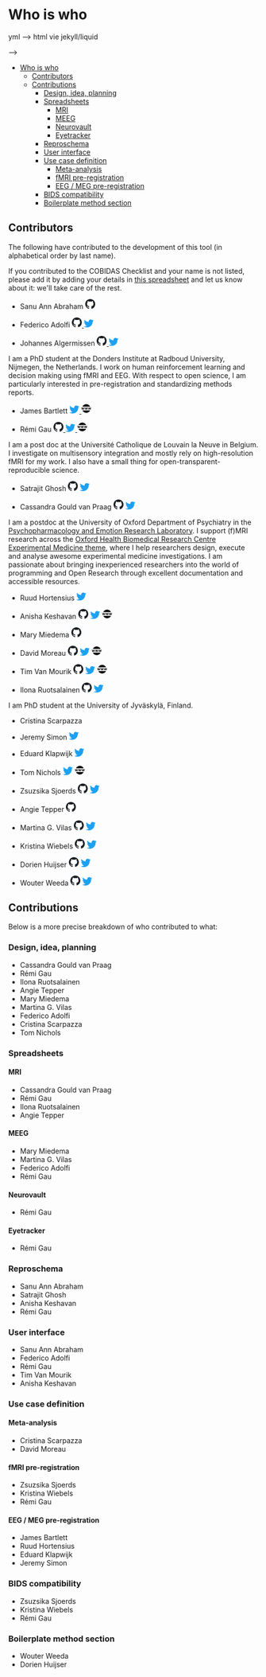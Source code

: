 # Who is who

<!--
TODO
This probably should be turned into a webpage using some jekyll magic:
contributor spreadsheet --> yml --> html vie jekyll/liquid

-->

<!-- TOC -->

-   [Who is who](#who-is-who)
    -   [Contributors](#contributors)
    -   [Contributions](#contributions)
        -   [Design, idea, planning](#design-idea-planning)
        -   [Spreadsheets](#spreadsheets)
            -   [MRI](#mri)
            -   [MEEG](#meeg)
            -   [Neurovault](#neurovault)
            -   [Eyetracker](#eyetracker)
        -   [Reproschema](#reproschema)
        -   [User interface](#user-interface)
        -   [Use case definition](#use-case-definition)
            -   [Meta-analysis](#meta-analysis)
            -   [fMRI pre-registration](#fmri-pre-registration)
            -   [EEG / MEG pre-registration](#eeg--meg-pre-registration)
        -   [BIDS compatibility](#bids-compatibility)
        -   [Boilerplate method section](#boilerplate-method-section)

<!-- /TOC -->

## Contributors

The following have contributed to the development of this tool (in alphabetical
order by last name).

If you contributed to the COBIDAS Checklist and your name is not listed, please
add it by adding your details in
[this spreadsheet](https://docs.google.com/spreadsheets/d/1v_ReviQZLNxg9T5qCYAfMiA-rZupMnWp03PSNVRGpBI/edit?usp=sharing)
and let us know about it: we'll take care of the rest.

-   Sanu Ann Abraham
    <a href="https://github.com/sanuann"><img src="img/github.png" width=20px />
    <a/>

-   Federico Adolfi
    <a href="https://github.com/fedeadolfi"><img src="img/github.png" width=20px />
    <a/>
    <a href="https://twitter.com/fedeadolfi"><img src="img/twitter.png" width=20px />
    <a/>

-   Johannes Algermissen
    <a href="https://github.com/johalgermissen"><img src="img/github.png" width=20px />
    <a/>
    <a href="https://twitter.com/johalgermissen"><img src="img/twitter.png" width=20px />
    <a/>

I am a PhD student at the Donders Institute at Radboud University, Nijmegen, the
Netherlands. I work on human reinforcement learning and decision making using
fMRI and EEG. With respect to open science, I am particularly interested in
pre-registration and standardizing methods reports.

-   James Bartlett
    <a href="https://twitter.com/JamesEBartlett"><img src="img/twitter.png" width=20px />
    <a/>
    <a href="https://bartlettje.github.io/BartlettJE.github.io/"><img src="img/www.png" width=20px />
    <a/>

-   Rémi Gau
    <a href="https://github.com/Remi-Gau"><img src="img/github.png" width=20px />
    <a/> <a/>
    <a href="https://twitter.com/RemiGau"><img src="img/twitter.png" width=20px />
    <a/>
    <a href="https://remi-gau.github.io/"><img src="img/www.png" width=20px />
    <a/>

I am a post doc at the Université Catholique de Louvain la Neuve in Belgium. I
investigate on multisensory integration and mostly rely on high-resolution fMRI
for my work. I also have a small thing for open-transparent-reproducible
science.

-   Satrajit Ghosh
    <a href="https://github.com/satra"><img src="img/github.png" width=20px /><a/>
    <a href="https://twitter.com/satra_"><img src="img/twitter.png" width=20px /><a/>

-   Cassandra Gould van Praag
    <a href="https://github.com/cassgvp"><img src="img/github.png" width=20px /><a/>
    <a href="https://twitter.com/cassgvp"><img src="img/twitter.png" width=20px /><a/>

I am a postdoc at the University of Oxford Department of Psychiatry in the
[Psychopharmacology and Emotion Research
Laboratory](https://www.psych.ox.ac.uk/research/psychopharmacology-and-emotion-research-laboratory).
I support (f)MRI research across the [Oxford Health Biomedical Research Centre
Experimental Medicine
theme](https://oxfordhealthbrc.nihr.ac.uk/research/clinical-research-infrastructure-and-experimental-medicine/),
where I help researchers design, execute and analyse awesome experimental
medicine investigations. I am passionate about bringing inexperienced
researchers into the world of programming and Open Research through excellent
documentation and accessible resources.

-   Ruud Hortensius
    <a href="https://twitter.com/ruudhortensius"><img src="img/twitter.png" width=20px /><a/>

-   Anisha Keshavan
    <a href="https://github.com/akeshavan"><img src="img/github.png" width=20px /><a/>
    <a href="https://twitter.com/akeshavan_"><img src="img/twitter.png" width=20px /><a/>
    <a href="https://anisha.pizza/#/"><img src="img/www.png" width=20px /><a/>

-   Mary Miedema
    <a href="https://github.com/m-miedema"><img src="img/github.png" width=20px /><a/>

-   David Moreau
    <a href="https://github.com/davidmoreau"><img src="img/github.png" width=20px /><a/>
    <a href="https://twitter.com/davidwmoreau"><img src="img/twitter.png" width=20px /><a/>
    <a href="https://www.braindynamicslab.com/"><img src="img/www.png" width=20px /><a/>

-   Tim Van Mourik
    <a href="https://github.com/TimVanMourik"><img src="img/github.png" width=20px /><a/>
    <a href="https://twitter.com/tim_van_mourik"><img src="img/twitter.png" width=20px /><a/>
    <a href="https://timvanmourik.com/"><img src="img/www.png" width=20px /><a/>

-   Ilona Ruotsalainen
    <a href="https://github.com/joyswe"><img src="img/github.png" width=20px /><a/>
    <a href="https://twitter.com/IRuotsa"><img src="img/twitter.png" width=20px /><a/>

I am PhD student at the University of Jyväskylä, Finland.

-   Cristina Scarpazza

-   Jeremy Simon
    <a href="https://twitter.com/jeremycsimon13"><img src="img/twitter.png" width=20px /><a/>

-   Eduard Klapwijk
    <a href="https://twitter.com/etklapwijk"><img src="img/twitter.png" width=20px /><a/>

-   Tom Nichols
    <a href="https://twitter.com/nicholst"><img src="img/twitter.png" width=20px /><a/>
    <a href="http://www.nisox.org/"><img src="img/www.png" width=20px /><a/>

-   Zsuzsika Sjoerds
    <a href="https://github.com/zsjoerds"><img src="img/github.png" width=20px /><a/>
    <a href="https://twitter.com/zsjoerds"><img src="img/twitter.png" width=20px /><a/>

-   Angie Tepper
    <a href="https://github.com/angietep"><img src="img/github.png" width=20px /><a/>

-   Martina G. Vilas
    <a href="https://github.com/martinagvilas"><img src="img/github.png" width=20px /><a/>
    <a href="https://twitter.com/martinagvilas"><img src="img/twitter.png" width=20px /><a/>

-   Kristina Wiebels
    <a href="https://github.com/kwiebels"><img src="img/github.png" width=20px /><a/>
    <a href="https://twitter.com/k_wiebels"><img src="img/twitter.png" width=20px /><a/>

-   Dorien Huijser
    <a href="https://github.com/DorienHuijser"><img src="img/github.png" width=20px /><a/>
    <a href="https://twitter.com/DorienHuijser"><img src="img/twitter.png" width=20px /><a/>

-   Wouter Weeda
    <a href="https://github.com/wdweeda"><img src="img/github.png" width=20px /><a/>
    <a href="https://twitter.com/weedawouter"><img src="img/twitter.png" width=20px /><a/>

## Contributions

Below is a more precise breakdown of who contributed to what:

### Design, idea, planning

-   Cassandra Gould van Praag
-   Rémi Gau
-   Ilona Ruotsalainen
-   Angie Tepper
-   Mary Miedema
-   Martina G. Vilas
-   Federico Adolfi
-   Cristina Scarpazza
-   Tom Nichols

### Spreadsheets

#### MRI

-   Cassandra Gould van Praag
-   Rémi Gau
-   Ilona Ruotsalainen
-   Angie Tepper

#### MEEG

-   Mary Miedema
-   Martina G. Vilas
-   Federico Adolfi
-   Rémi Gau

#### Neurovault

-   Rémi Gau

#### Eyetracker

-   Rémi Gau

### Reproschema

-   Sanu Ann Abraham
-   Satrajit Ghosh
-   Anisha Keshavan
-   Rémi Gau

### User interface

-   Sanu Ann Abraham
-   Federico Adolfi
-   Rémi Gau
-   Tim Van Mourik
-   Anisha Keshavan

### Use case definition

#### Meta-analysis

-   Cristina Scarpazza
-   David Moreau

#### fMRI pre-registration

-   Zsuzsika Sjoerds
-   Kristina Wiebels
-   Rémi Gau

#### EEG / MEG pre-registration

-   James Bartlett
-   Ruud Hortensius
-   Eduard Klapwijk
-   Jeremy Simon

### BIDS compatibility

-   Zsuzsika Sjoerds
-   Kristina Wiebels
-   Rémi Gau

### Boilerplate method section

-   Wouter Weeda
-   Dorien Huijser
